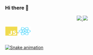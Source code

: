### Hi there 👋

<div align="center">
  <a href="https://github.com/joaovictorgs">
  <img height="150em" src="https://github-readme-stats.vercel.app/api?username=joaovictorgs&show_icons=true&theme=prussian&include_all_commits=true&count_private=true"/>
  <img height="150em" src="https://github-readme-stats.vercel.app/api/top-langs/?username=joaovictorgs&layout=compact&langs_count=7&theme=prussian"/>
</div>
  
<div style="display: inline_block"><br>
  <img align="center" alt="joaovictorgs-Js" height="30" width="40" src="https://raw.githubusercontent.com/devicons/devicon/master/icons/javascript/javascript-plain.svg">
  <img align="center" alt="joaovictorgs-React" height="30" width="40" src="https://raw.githubusercontent.com/devicons/devicon/master/icons/react/react-original.svg">
</div>
  
##

![Snake animation](https://github.com/joaovictorgs/joaovictorgs/blob/output/github-contribution-grid-snake.svg)
